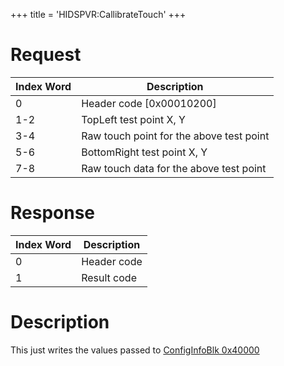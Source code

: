 +++
title = 'HIDSPVR:CallibrateTouch'
+++

# Request

| Index Word | Description                              |
|------------|------------------------------------------|
| 0          | Header code \[0x00010200\]               |
| 1-2        | TopLeft test point X, Y                  |
| 3-4        | Raw touch point for the above test point |
| 5-6        | BottomRight test point X, Y              |
| 7-8        | Raw touch data for the above test point  |

# Response

| Index Word | Description |
|------------|-------------|
| 0          | Header code |
| 1          | Result code |

# Description

This just writes the values passed to [ConfigInfoBlk
0x40000](Config_Savegame#configuration_blocks "wikilink")
